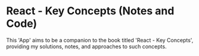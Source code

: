 # React - Key Concepts (Notes and Code)

This 'App' aims to be a companion to the book titled 'React - Key Concepts', providing my solutions, notes, and approaches to such concepts.